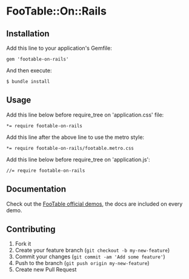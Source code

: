 # FooTable::On::Rails

## Installation

Add this line to your application's Gemfile:

    gem 'footable-on-rails'

And then execute:

    $ bundle install


## Usage

Add this line below before require_tree on 'application.css' file:

    *= require footable-on-rails

Add this line after the above line to use the metro style:

    *= require footable-on-rails/footable.metro.css

Add this line below before require_tree on 'application.js':

    //= require footable-on-rails

## Documentation 

Check out the [FooTable official demos](http://fooplugins.com/footable-demos/), the docs are included on every demo.

## Contributing

1. Fork it
2. Create your feature branch (`git checkout -b my-new-feature`)
3. Commit your changes (`git commit -am 'Add some feature'`)
4. Push to the branch (`git push origin my-new-feature`)
5. Create new Pull Request
